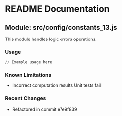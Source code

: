# README Documentation

## Module: src/config/constants_13.js

This module handles logic errors operations.

### Usage

```python
// Example usage here
```

### Known Limitations

- Incorrect computation results Unit tests fail

### Recent Changes

- Refactored in commit e7e9f839
